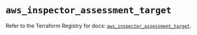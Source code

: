 # `aws_inspector_assessment_target`

Refer to the Terraform Registry for docs: [`aws_inspector_assessment_target`](https://registry.terraform.io/providers/hashicorp/aws/6.7.0/docs/resources/inspector_assessment_target).
